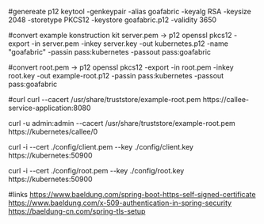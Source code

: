 #genereate p12
keytool -genkeypair -alias goafabric -keyalg RSA -keysize 2048 -storetype PKCS12 -keystore goafabric.p12 -validity 3650

#convert example konstruction kit server.pem -> p12
openssl pkcs12 -export -in server.pem -inkey server.key -out kubernetes.p12 -name "goafabric" -passin pass:kubernetes -passout pass:goafabric
                                                     
#convert root.pem -> p12
openssl pkcs12 -export -in root.pem -inkey root.key -out example-root.p12 -passin pass:kubernetes -passout pass:goafabric

#curl
curl --cacert /usr/share/truststore/example-root.pem https://callee-service-application:8080

curl -u admin:admin --cacert /usr/share/truststore/example-root.pem https://kubernetes/callee/0

curl -i --cert ./config/client.pem --key ./config/client.key https://kubernetes:50900

curl -i --cert ./config/root.pem --key ./config/root.key https://kubernetes:50900

#links
https://www.baeldung.com/spring-boot-https-self-signed-certificate
https://www.baeldung.com/x-509-authentication-in-spring-security
https://baeldung-cn.com/spring-tls-setup
